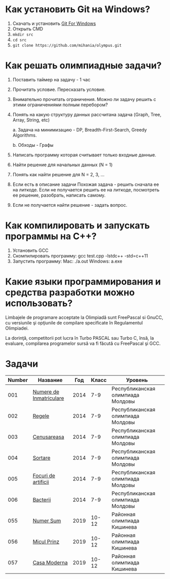 ﻿# Как установить Git на Windows?
1. Скачать и установить [Git For Windows](https://git-scm.com/download/win)
2. Открыть СMD
2. `mkdir src`
3. `cd src`
4. `git clone https://github.com/mihania/olympus.git`

# Как решать олимпиадные задачи?
1. Поставить таймер на задачу - 1 час
2. Прочитать условие. Пересказать условие.
3. Внимательно прочитать ограничения. Можно ли задачу решить с этими ограничениями полным перебором? 
4. Понять на какую структуру данных рассчитана задача (Graph, Tree, Array, String, etc)
 
     a. Задача на минимизацию - DP, Breadth-First-Search, Greedy Algorithms.
     
     b. Обходы - Графы

6. Написать программу которая считывает только входные данные.
7. Найти решение для начальных данных (N = 1)
8. Понять как найти решение для N = 2, 3, ...
9. Если есть в описание задачи Похожая задача - решить сначала ее на литкоде. Если не получается решить ее на литкоде, посмотреть ее решение, разобрать, написать самому.
10. Если не получается найти решение - задать вопрос.

# Как компилировать и запускать программы на С++?
1. Установить GCC
2. Скомпилировать программу: gcc test.cpp -lstdc++ -std=c++11
3. Запустить программу: 
       Mac: ./a.out
       Windows: a.exe



# Какие языки программирования и средства разработки можно использовать?
Limbajele de programare acceptate la Olimpiadă sunt FreePascal si
GnuCC, cu versiunile şi opţiunile de compilare specificate în
Regulamentul Olimpiadei.


La dorinţă, competitorii pot lucra în Turbo PASCAL sau Turbo C,
însă, la evaluare, compilarea programelor sursă va fi făcută cu FreePascal
şi GCC.


# Задачи


 Number | Название | Год | Класс | Уровень |  
--- | --- | --- | --- |--- |
001 | [Numere de Inmatriculare](computer_science/001_numere_de_inmatriculare) | 2014 | 7-9 | Республиканская олимпиада Молдовы |
002 | [Regele](computer_science/002_regele) | 2014 | 7-9 | Республиканская олимпиада Молдовы |
003 | [Cenusareasa](computer_science/003_cenusareasa) | 2014 | 7-9 | Республиканская олимпиада Молдовы |
004 | [Sortare](computer_science/004_sortare) | 2014 | 7-9 | Республиканская олимпиада Молдовы |
005 | [Focuri de artificii](computer_science/005_focuri_de_artificii) | 2014 | 7-9 | Республиканская олимпиада Молдовы |
006 | [Bacterii](computer_science/006_bacterii) | 2014 | 7-9 | Республиканская олимпиада Молдовы |
055 | [Numer Sum](computer_science/055_numer_sum) | 2019 | 10-12 | Районная олимпиада Кишинева |
056 | [Micul Prinz](computer_science/056_micul_prinz) | 2019 | 10-12 | Районная олимпиада Кишинева |
057 | [Casa Moderna](computer_science/057_casa_moderna) | 2019 | 10-12 | Районная олимпиада Кишинева |

